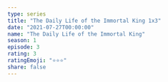 ```yaml
---
type: series
title: "The Daily Life of the Immortal King 1x3"
date: "2021-07-27T00:00:00"
name: "The Daily Life of the Immortal King"
season: 1
episode: 3
rating: 3
ratingEmoji: "⭐️⭐️⭐️"
share: false
---
```


